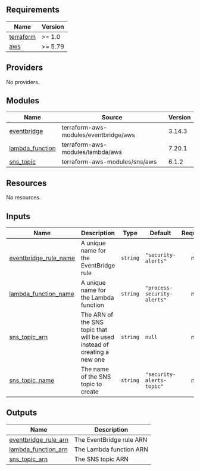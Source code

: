 <!-- BEGIN_TF_DOCS -->
## Requirements

| Name | Version |
|------|---------|
| <a name="requirement_terraform"></a> [terraform](#requirement\_terraform) | >= 1.0 |
| <a name="requirement_aws"></a> [aws](#requirement\_aws) | >= 5.79 |

## Providers

No providers.

## Modules

| Name | Source | Version |
|------|--------|---------|
| <a name="module_eventbridge"></a> [eventbridge](#module\_eventbridge) | terraform-aws-modules/eventbridge/aws | 3.14.3 |
| <a name="module_lambda_function"></a> [lambda\_function](#module\_lambda\_function) | terraform-aws-modules/lambda/aws | 7.20.1 |
| <a name="module_sns_topic"></a> [sns\_topic](#module\_sns\_topic) | terraform-aws-modules/sns/aws | 6.1.2 |

## Resources

No resources.

## Inputs

| Name | Description | Type | Default | Required |
|------|-------------|------|---------|:--------:|
| <a name="input_eventbridge_rule_name"></a> [eventbridge\_rule\_name](#input\_eventbridge\_rule\_name) | A unique name for the EventBridge rule | `string` | `"security-alerts"` | no |
| <a name="input_lambda_function_name"></a> [lambda\_function\_name](#input\_lambda\_function\_name) | A unique name for the Lambda function | `string` | `"process-security-alerts"` | no |
| <a name="input_sns_topic_arn"></a> [sns\_topic\_arn](#input\_sns\_topic\_arn) | The ARN of the SNS topic that will be used instead of creating a new one | `string` | `null` | no |
| <a name="input_sns_topic_name"></a> [sns\_topic\_name](#input\_sns\_topic\_name) | The name of the SNS topic to create | `string` | `"security-alerts-topic"` | no |

## Outputs

| Name | Description |
|------|-------------|
| <a name="output_eventbridge_rule_arn"></a> [eventbridge\_rule\_arn](#output\_eventbridge\_rule\_arn) | The EventBridge rule ARN |
| <a name="output_lambda_function_arn"></a> [lambda\_function\_arn](#output\_lambda\_function\_arn) | The Lambda function ARN |
| <a name="output_sns_topic_arn"></a> [sns\_topic\_arn](#output\_sns\_topic\_arn) | The SNS topic ARN |
<!-- END_TF_DOCS -->
